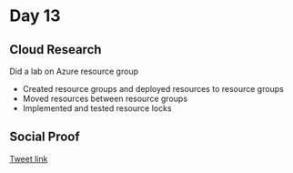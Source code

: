 # Day 13

## Cloud Research

Did a lab on Azure resource group 

- Created resource groups and deployed resources to resource groups
- Moved resources between resource groups
- Implemented and tested resource locks



## Social Proof

[Tweet link](https://twitter.com/Just4JAG/status/1343405320308199424)
